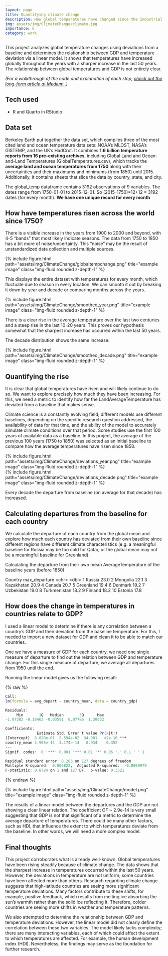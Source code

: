```yaml
---
layout: page
title: Quantifying climate change
description: How global temperatures have changed since the Industrial Revolution 
img: assets/img/ClimateChange/climate.jpg
importance: 6
category: work
---
```


This project analyzes global temperature changes using deviations from a baseline and determines the relationship between GDP and temperature deviation via a linear model. It shows that temperatures have increased globally throughout the years with a sharper increase in the last 50 years. The relationship between global temperatures and GDP is not entirely clear.

*(For a walkthrough of the code and explanation of each step, <a href="https://medium.com/@karakulath.suraj/quantifying-climate-change-f304eff918cf">  check out the long-form article at Medium </a>.)*

## Tech used

- R and Quarto in RStudio


## Data set

Berkeley Earth put together the data set, which compiles three of the most cited land and ocean temperature data sets: NOAA’s MLOST, NASA’s GISTEMP, and the UK’s HadCrut. It combines **1.6 billion temperature reports from 16 pre-existing archives**, including Global Land and Ocean-and-Land Temperatures (GlobalTemperatures.csv), which tracks the **average land and ocean temperatures from 1750** along with their uncertainties and their maximums and minimums (from 1850) until 2015. Additionally, it contains sheets that slice the data by country, state, and city.

The global_temp dataframe contains 3192 observations of 9 variables. The dates range from 1750-01-01 to 2015-12-01. So (2015-1750)\*12+12 = 3192 dates (for every month). **We have one unique record for every month**

## **How have temperatures risen across the world since 1750?**

There is a visible increase in the years from 1900 to 2000 and beyond, with 4-5 “bands” that most likely indicate seasons. The data from 1750 to 1850 has a bit more of noise/uncertainty. This “noise” may be the result of unstandardized data collection and multiple sources.

<div class="row">
    <div class="col-sm mt-3 mt-md-0">
        {% include figure.html path="assets/img/ClimateChange/globaltempchange.png" title="example image" class="img-fluid rounded z-depth-1" %}
    </div>
</div>

 

This displays the entire dataset with temperatures for every month, which fluctuate due to season in every location. We can smooth it out by breaking it down by year and decade or comparing months across the years.

<div class="row">
    <div class="col-sm mt-3 mt-md-0">
        {% include figure.html path="assets/img/ClimateChange/smoothed_year.png" title="example image" class="img-fluid rounded z-depth-1" %}
    </div>
</div>


There is a clear rise in the average temperature over the last two centuries and a steep rise in the last 10-20 years. This proves our hypothesis somewhat that the sharpest increase has occurred within the last 50 years.

The decade distribution shows the same increase:

<div class="row">
    <div class="col-sm mt-3 mt-md-0">
        {% include figure.html path="assets/img/ClimateChange/smoothed_decade.png" title="example image" class="img-fluid rounded z-depth-1" %}
    </div>
</div>


## **Quantifying the rise**

It is clear that global temperatures have risen and will likely continue to do so. We want to explore precisely how much they have been increasing. For this, we need a metric to identify how far the LandAverageTemperature has deviated from a baseline that makes sense.

Climate science is a constantly evolving field; different models use different baselines, depending on the specific research question addressed, the availability of data for that time, and the ability of the model to accurately simulate climate conditions over that period. Some studies use the first 100 years of available data as a baseline. In this project, the average of the previous 100 years (1750 to 1850) was selected as an initial baseline to compare how the average temperatures have risen since 1850.

<div class="row">
    <div class="col-sm mt-3 mt-md-0">
        {% include figure.html path="assets/img/ClimateChange/deviations_year.png" title="example image" class="img-fluid rounded z-depth-1" %}
    </div>
</div>


<div class="row">
    <div class="col-sm mt-3 mt-md-0">
        {% include figure.html path="assets/img/ClimateChange/deviations_decade.png" title="example image" class="img-fluid rounded z-depth-1" %}
    </div>
</div>

Every decade the departure from baseline (on average for that decade) has increased.

## **Calculating departures from the baseline for each country**

We calculate the departure of each country from the global mean and explore how much each country has deviated from their own baseline since different regions have different climate characteristics (e.g. a meaningful baseline for Russia may be too cold for Qatar, or the global mean may not be a meaningful baseline for Greenland).

Calculating the departure from their own mean AverageTemperature of the baseline years (before 1850)

Country max_departure
\<chr\> \<dbl\>
1 Russia 23.0
2 Mongolia 22.1
3 Kazakhstan 20.9
4 Canada 20.7
5 Greenland 19.4
6 Denmark 19.2
7 Uzbekistan 19.0
8 Turkmenistan 18.2
9 Finland 18.2
10 Estonia 17.8

## How does the change in temperatures in countries relate to GDP?

I used a linear model to determine if there is any correlation between a country’s GDP and their deviation from the baseline temperature. For this, I needed to import a new dataset for GDP and clean it to be able to match our countries.

One we have a measure of GDP for each country, we need one single measure of departure to find out the relation between GDP and temperature change. For this single measure of departure, we average all departures from 1950 until the end.

Running the linear model gives us the following result:

{% raw %}
```R
Call:
lm(formula = avg_depart ~ country_mean, data = country_gdp)

Residuals:
     Min       1Q   Median       3Q      Max 
-1.07382 -0.18463 -0.03591  0.07786  1.30632 

Coefficients:
              Estimate Std. Error t value Pr(>|t|)    
(Intercept)  8.820e-01  2.594e-02  34.001   <2e-16 ***
country_mean 2.965e-14  3.174e-14   0.934    0.352    
---
Signif. codes:  0 '***' 0.001 '**' 0.01 '*' 0.05 '.' 0.1 ' ' 1

Residual standard error: 0.283 on 127 degrees of freedom
Multiple R-squared:  0.006822,  Adjusted R-squared:  -0.0009979 
F-statistic: 0.8724 on 1 and 127 DF,  p-value: 0.3521
```
{% endraw %}


<div class="row">
    <div class="col-sm mt-3 mt-md-0">
        {% include figure.html path="assets/img/ClimateChange/model.png" title="example image" class="img-fluid rounded z-depth-1" %}
    </div>
</div>

The results of a linear model between the departures and the GDP are not showing a clear linear relation. The coefficient OF \~ 2.9e-14 is very small suggesting that GDP is not that significant of a metric to determine the average departure of temperatures. There could be many other factors, such as HDI, that influence the extent to which temperatures deviate from the baseline. In other words, we will need a more complex model.

## **Final thoughts**

This project corroborates what is already well-known. Global temperatures have been rising steadily because of climate change. The data shows that the sharpest increase in temperatures occurred within the last 50 years. However, the deviations in temperature are not uniform; some countries have been affected more than others. Research regarding climate change suggests that high-latitude countries are seeing more significant temperature deviations. Many factors contribute to these shifts, for example, positive feedback, which results from melting ice absorbing the sun’s warmth rather than the solid ice reflecting it. Therefore, colder countries are seeing more shifts in weather and temperature patterns.

We also attempted to determine the relationship between GDP and temperature deviations. However, the linear model did not clearly define the correlation between these two variables. The model likely lacks complexity; there are many interacting variables, each of which could affect the extent to which temperatures are affected. For example, the human development index (HDI). Nevertheless, the findings may serve as the foundation for further research.